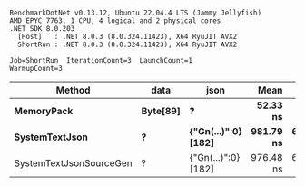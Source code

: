 ```

BenchmarkDotNet v0.13.12, Ubuntu 22.04.4 LTS (Jammy Jellyfish)
AMD EPYC 7763, 1 CPU, 4 logical and 2 physical cores
.NET SDK 8.0.203
  [Host]   : .NET 8.0.3 (8.0.324.11423), X64 RyuJIT AVX2
  ShortRun : .NET 8.0.3 (8.0.324.11423), X64 RyuJIT AVX2

Job=ShortRun  IterationCount=3  LaunchCount=1  
WarmupCount=3  

```
| Method                  | data     | json                | Mean      | Error     | StdDev   | Min       | Max       | Gen0   | Allocated |
|------------------------ |--------- |-------------------- |----------:|----------:|---------:|----------:|----------:|-------:|----------:|
| **MemoryPack**              | **Byte[89]** | **?**                   |  **52.33 ns** |  **0.965 ns** | **0.053 ns** |  **52.27 ns** |  **52.38 ns** | **0.0012** |     **104 B** |
| **SystemTextJson**          | **?**        | **{&quot;Gn(...)&quot;:0} [182]** | **981.79 ns** | **64.278 ns** | **3.523 ns** | **978.87 ns** | **985.70 ns** |      **-** |     **104 B** |
| SystemTextJsonSourceGen | ?        | {&quot;Gn(...)&quot;:0} [182] | 976.48 ns | 61.338 ns | 3.362 ns | 974.41 ns | 980.36 ns |      - |     104 B |
